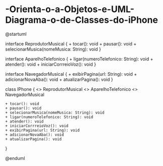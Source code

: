 # -Orienta-o-a-Objetos-e-UML-Diagrama-o-de-Classes-do-iPhone

@startuml

interface ReprodutorMusical {
    + tocar(): void
    + pausar(): void
    + selecionarMusica(nomeMusica: String): void
}

interface AparelhoTelefonico {
    + ligar(numeroTelefonico: String): void
    + atender(): void
    + iniciarCorrreioVoz(): void
}

interface NavegadorMusical {
    + exibirPagina(url: String): void
    + adicionarNovaAba(): void
    + atualizarPagina(): void
}

class IPhone {
    <<implements>>
    ReprodutorMusical
    <<implements>>
    AparelhoTelefonico
    <<implements>>
    NavegadorMusical

    + tocar(): void
    + pausar(): void
    + selecionarMusica(nomeMusica: String): void
    + ligar(numeroTelefonico: String): void
    + atender(): void
    + iniciarCorrreioVoz(): void
    + exibirPagina(url: String): void
    + adicionarNovaAba(): void
    + atualizarPagina(): void
}

@enduml
